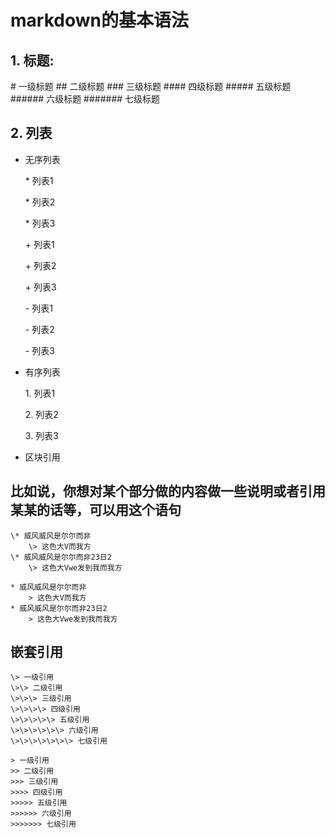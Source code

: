 # markdown的基本语法

## 1. 标题:

   \# 一级标题
   \## 二级标题
   \### 三级标题
   \#### 四级标题
   \##### 五级标题
   \###### 六级标题
   \####### 七级标题

## 2. 列表

* 无序列表

    \* 列表1

    \* 列表2

    \* 列表3

    \+ 列表1

    \+ 列表2

    \+ 列表3

    \- 列表1

    \- 列表2

    \- 列表3

* 有序列表

    1\. 列表1

    2\. 列表2

    3\. 列表3

* 区块引用

## 比如说，你想对某个部分做的内容做一些说明或者引用某某的话等，可以用这个语句

    \* 威风威风是尔尔而非
        \> 这色大V而我方
    \* 威风威风是尔尔而非23日2
        \> 这色大Vwe发到我而我方

    * 威风威风是尔尔而非
        > 这色大V而我方
    * 威风威风是尔尔而非23日2
        > 这色大Vwe发到我而我方

## 嵌套引用

    \> 一级引用
    \>\> 二级引用
    \>\>\> 三级引用
    \>\>\>\> 四级引用
    \>\>\>\>\> 五级引用
    \>\>\>\>\>\> 六级引用
    \>\>\>\>\>\>\> 七级引用

    > 一级引用
    >> 二级引用
    >>> 三级引用
    >>>> 四级引用
    >>>>> 五级引用
    >>>>>> 六级引用
    >>>>>>> 七级引用











